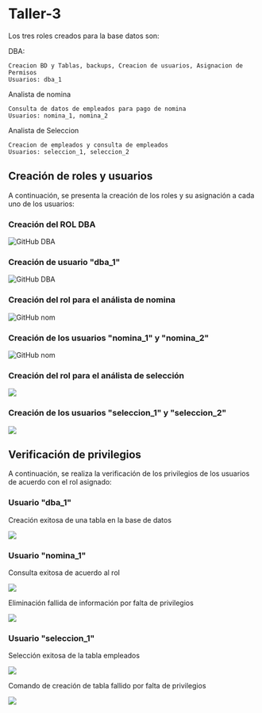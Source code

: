 # Taller-3

Los tres roles creados para la base datos son:

DBA: 
	
	Creacion BD y Tablas, backups, Creacion de usuarios, Asignacion de Permisos
	Usuarios: dba_1

Analista de nomina

	Consulta de datos de empleados para pago de nomina
	Usuarios: nomina_1, nomina_2

Analista de Seleccion

	Creacion de empleados y consulta de empleados
	Usuarios: seleccion_1, seleccion_2

## Creación de roles y usuarios

A continuación, se presenta la creación de los roles y su asignación a cada uno de los usuarios:

### Creación del ROL DBA

![GitHub DBA](./Role1.PNG)

### Creación de usuario "dba_1"

![GitHub DBA](./Rol1_User1.PNG)

### Creación del rol para el análista de nomina

![GitHub nom](./Rol2.PNG)

### Creación de los usuarios "nomina_1" y "nomina_2"

![GitHub nom](./Rol2_User2.PNG)

### Creación del rol para el análista de selección

<img src="Rol3.PNG" />

### Creación de los usuarios "seleccion_1" y "seleccion_2"

<img src="Rol3_User2.PNG" />


## Verificación de privilegios

A continuación, se realiza la verificación de los privilegios de los usuarios de acuerdo con el rol asignado:

### Usuario "dba_1"

Creación exitosa de una tabla en la base de datos 

<img src="Rol_DBa.PNG" />

### Usuario "nomina_1"

Consulta exitosa de acuerdo al rol 

<img src="nom1.PNG" />

Eliminación fallida de información por falta de privilegios 

<img src="nom2.PNG" />

### Usuario "seleccion_1"

Selección exitosa de la tabla empleados 

<img src="Prueba_Select_Rol_Seleccion.PNG" />

Comando de creación de tabla fallido por falta de privilegios 

<img src="Seleecion_Privilegios.PNG" />
